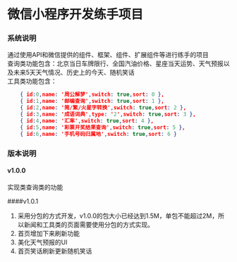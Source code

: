 # 微信小程序开发练手项目
### 系统说明
通过使用API和微信提供的组件、框架、组件、扩展组件等进行练手的项目  
查询类功能包含：北京当日车牌限行、全国汽油价格、星座当天运势、天气预报以及未来5天天气情况、历史上的今天、随机笑话  
工具类功能包含：
```json
    { id:0,name: '周公解梦',switch: true,sort: 0 },
    { id:1,name: '邮编查询',switch: true,sort: 1 },
    { id:2,name: '简/繁/火星字转换',switch: true,sort: 2 },
    { id:3,name: '成语词典',type: '2',switch: true,sort: 3 },
    { id:4,name: '汇率',switch: true,sort: 4 },
    { id:5,name: '彩票开奖结果查询',switch: true,sort: 5 },
    { id:6,name: '手机号码归属地',switch: true,sort: 6 }
```
### 版本说明
#### v1.0.0
实现类查询类的功能

####v1.0.1
1. 采用分包的方式开发，v1.0.0的包大小已经达到1.5M，单包不能超过2M，所以新闻和工具类的页面需要使用分包的方式实现。
2. 首页增加下来刷新功能
3. 美化天气预报的UI
4. 首页笑话刷新更新随机笑话